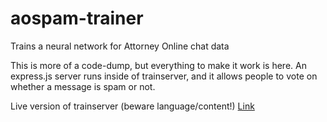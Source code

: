# aospam-trainer
Trains a neural network for Attorney Online chat data

This is more of a code-dump, but everything to make it work is here. An express.js server runs inside of trainserver, and it allows people to vote on whether a message is spam or not.

Live version of trainserver (beware language/content!) [Link](https://gameboyprinter.moe/aotrain/)
